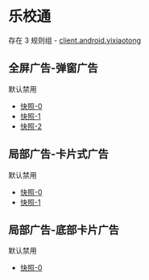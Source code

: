 # 乐校通

存在 3 规则组 - [client.android.yixiaotong](/src/apps/client.android.yixiaotong.ts)

## 全屏广告-弹窗广告

默认禁用

- [快照-0](https://i.gkd.li/i/13055837)
- [快照-1](https://i.gkd.li/i/13060116)
- [快照-2](https://i.gkd.li/i/13625511)

## 局部广告-卡片式广告

默认禁用

- [快照-0](https://i.gkd.li/i/13451010)
- [快照-1](https://i.gkd.li/i/13450887)

## 局部广告-底部卡片广告

默认禁用

- [快照-0](https://i.gkd.li/i/13448963)
